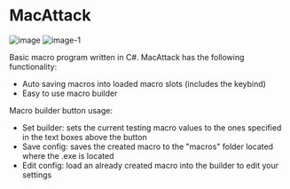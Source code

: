 # MacAttack

![image](https://github.com/CGiammatteo/MacAttack/assets/103977108/f1c2113a-eaa1-49b0-8080-314048a2e0a2)
![image-1](https://github.com/CGiammatteo/MacAttack/assets/103977108/31573a4d-9ed3-4442-9317-e58eb358a123)

Basic macro program written in C#. MacAttack has the following functionality:

- Auto saving macros into loaded macro slots (includes the keybind)
- Easy to use macro builder


Macro builder button usage:
- Set builder: sets the current testing macro values to the ones specified in the text boxes above the button
- Save config: saves the created macro to the "macros" folder located where the .exe is located
- Edit config: load an already created macro into the builder to edit your settings
